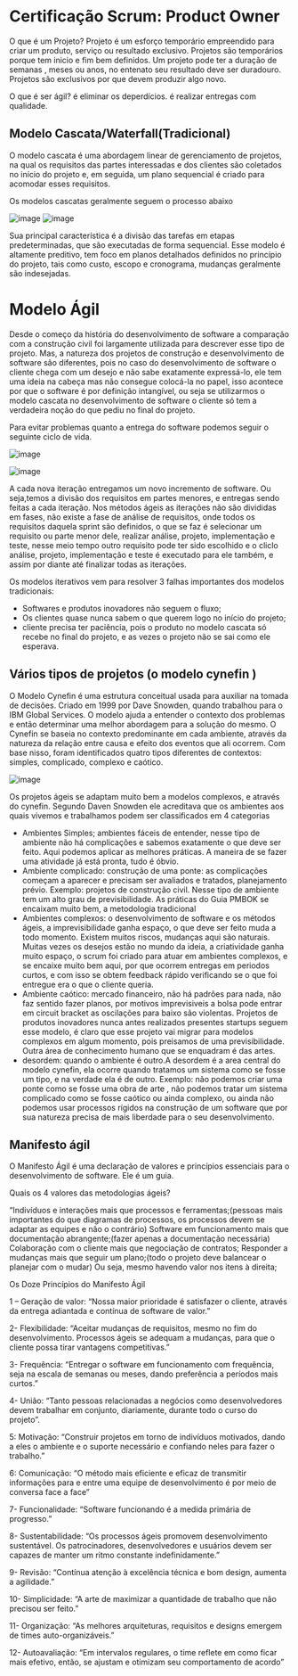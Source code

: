 # Certificação Scrum: Product Owner

O que é um Projeto?
Projeto é um esforço temporário empreendido para criar um produto, serviço ou resultado exclusivo.
Projetos são temporários porque tem inicio e fim bem definidos. Um projeto pode ter a duração de semanas , meses ou anos, no entenato seu resultado deve ser duradouro.
Projetos são exclusivos por que devem produzir algo novo.


O que é ser ágil? é eliminar os deperdícios. é realizar entregas com qualidade.

## Modelo Cascata/Waterfall(Tradicional)

O modelo cascata é uma abordagem linear de gerenciamento de projetos, na qual os requisitos das partes interessadas e dos clientes são coletados no início do projeto e, em seguida, um plano sequencial é criado para acomodar esses requisitos.

Os modelos cascatas geralmente seguem o processo abaixo

![image](https://user-images.githubusercontent.com/52088444/216328035-e113659f-611f-4334-a218-a7127e04ac7b.png)
![image](https://user-images.githubusercontent.com/52088444/216328173-2b6fe298-3916-491a-89e9-6ae1f3a5516f.png)

Sua principal característica é a divisão das tarefas em etapas predeterminadas, que são executadas de forma sequencial.
Esse modelo é altamente preditivo, tem foco em planos detalhados definidos no princípio do projeto, tais como custo, escopo e cronograma, mudanças geralmente são indesejadas.


# Modelo Ágil

Desde o começo da história do desenvolvimento de software a comparação com a construção civil foi largamente utilizada para descrever esse tipo de projeto. 
Mas, a natureza dos projetos de construção e desenvolvimento de software são diferentes, pois no caso do desenvolvimento de software o cliente chega com um desejo e não sabe exatamente expressá-lo, ele tem uma ideia na cabeça mas não consegue colocá-la no papel, isso acontece por que o software é por definição intangível, ou seja se utilizarmos o modelo cascata no desenvolvimento de software o cliente só tem a verdadeira noção do que pediu no final do projeto. 

Para evitar problemas quanto a entrega do software podemos seguir o seguinte ciclo de vida.

![image](https://user-images.githubusercontent.com/52088444/216332454-98aa9ef2-e974-43ca-b5ef-2b54cea60138.png)

![image](https://user-images.githubusercontent.com/52088444/216335532-f3b1af79-8890-41fe-81d0-ed7458ba258e.png)

A cada nova iteração entregamos um novo incremento de software.
Ou seja,temos a divisão dos requisitos em partes menores, e entregas sendo feitas a cada iteração. Nos métodos ágeis as iterações não são divididas em fases, não existe a fase de análise de requisitos, onde todos os requisitos daquela sprint são definidos, o que se faz é selecionar um requisito ou parte menor dele, realizar análise, projeto, implementação e teste, nesse meio tempo outro requisito pode ter sido escolhido e o cliclo análise, projeto, implementação e teste é executado para ele também, e assim por diante até finalizar todas as iterações.

Os modelos iterativos vem para resolver 3 falhas importantes dos modelos tradicionais:

- Softwares e produtos inovadores não seguem o fluxo;
- Os clientes quase nunca sabem o que querem logo no início do projeto;
- cliente precisa ter paciência, pois o produto no modelo cascata só recebe no final do projeto, e as vezes o projeto não se sai como ele esperava.

## Vários tipos de projetos (o modelo cynefin )

O Modelo Cynefin é uma estrutura conceitual usada para auxiliar na tomada de decisões. Criado em 1999 por Dave Snowden, quando trabalhou para o IBM Global Services. O modelo ajuda a entender o contexto dos problemas e então determinar uma melhor abordagem para a solução do mesmo. O Cynefin se baseia no contexto predominante em cada ambiente, através da natureza da relação entre causa e efeito dos eventos que ali ocorrem. Com base nisso, foram identificados quatro tipos diferentes de contextos: simples, complicado, complexo e caótico.

![image](https://user-images.githubusercontent.com/52088444/216338952-0959f19a-7fc1-4288-a2de-fc008397ece9.png)

Os projetos ágeis se adaptam muito bem a modelos complexos, e através do cynefin.
Segundo Daven Snowden ele acreditava que os ambientes aos quais vivemos e trabalhamos podem ser classificados em 4 categorias

- Ambientes Simples; ambientes fáceis de entender, nesse tipo de ambiente não há complicações e sabemos exatamente o que deve ser feito. Aqui podemos aplicar as melhores práticas. A maneira de se fazer uma atividade já está pronta, tudo é óbvio.
- Ambiente complicado: construção de uma ponte: as complicações começam a aparecer e precisam ser avaliados e tratados, planejamento prévio. Exemplo: projetos de construção civil. Nesse tipo de ambiente tem um alto grau de previsibilidade. As práticas do Guia PMBOK se encaixam muito bem, a metodologia tradicional
- Ambientes complexos: o desenvolvimento de software e os métodos ágeis, a imprevisibilidade ganha espaço, o que deve ser feito muda a todo momento. Existem muitos riscos, mudanças aqui são naturais. Muitas vezes os desejos estão no mundo da ideia, a criatividade ganha muito espaço, o scrum foi criado para atuar em ambientes complexos, e se encaixe muito bem aqui, por que ocorrem entregas em periodos curtos, e com isso se obtem feedback rápido verificando se o que foi entregue era o que o cliente queria.
- Ambiente caótico: mercado financeiro, não há padrões para nada, não faz sentido fazer planos, por motivos imprevisiveis a bolsa pode entrar em circuit bracket as oscilações para baixo são violentas. Projetos de produtos inovadores nunca antes realizados presentes startups seguem esse modelo, é claro que esse projeto vai migrar para modelos complexos em algum momento, pois preisamos de uma previsibilidade. Outra área de conhecimento humano que se enquadram é das artes.
- desordem: quando o ambiente é outro.A desordem é a area central do modelo cynefin, ela ocorre quando tratamos um sistema como se fosse um tipo, e na verdade ela é de outro. Exemplo: não podemos criar uma ponte como se fosse uma obra de arte , não podemos tratar um sistema complicado como se fosse caótico ou ainda complexo, ou ainda não podemos usar processos rígidos na construção de um software que por sua natureza precisa de mais liberdade para o seu desenvolvimento.


## Manifesto ágil

O Manifesto Ágil é uma declaração de valores e princípios essenciais para o desenvolvimento de software. Ele é um guia.

Quais os 4 valores das metodologias ágeis?

“Indivíduos e interações mais que processos e ferramentas;(pessoas mais importantes do que diagramas de processos, os processos devem se adaptar as equipes e não o contrário)
Software em funcionamento mais que documentação abrangente;(fazer apenas a documentação necessária)
Colaboração com o cliente mais que negociação de contratos;
Responder a mudanças mais que seguir um plano;(todo o projeto deve balancear o planejar com o mudar)
Ou seja, mesmo havendo valor nos itens à direita;

Os Doze Princípios do Manifesto Ágil

1 – Geração de valor:
“Nossa maior prioridade é satisfazer o cliente, através da entrega adiantada e contínua de software de valor.”

2- Flexibilidade:
“Aceitar mudanças de requisitos, mesmo no fim do desenvolvimento. Processos ágeis se adequam a mudanças, para que o cliente possa tirar vantagens competitivas.”

3- Frequência:
“Entregar o software em funcionamento com frequência, seja na escala de semanas ou meses, dando preferência a períodos mais curtos.”

4- União:
“Tanto pessoas relacionadas a negócios como desenvolvedores devem trabalhar em conjunto, diariamente, durante todo o curso do projeto”.

5: Motivação:
“Construir projetos em torno de indivíduos motivados, dando a eles o ambiente e o suporte necessário e confiando neles para fazer o trabalho.”

6: Comunicação:
“O método mais eficiente e eficaz de transmitir informações para e entre uma equipe de desenvolvimento é por meio de conversa face a face”

7- Funcionalidade:
“Software funcionando é a medida primária de progresso.”

8- Sustentabilidade:
“Os processos ágeis promovem desenvolvimento sustentável. Os patrocinadores, desenvolvedores e usuários devem ser capazes de manter um ritmo constante indefinidamente.”

9- Revisão:
“Contínua atenção à excelência técnica e bom design, aumenta a agilidade.”

10- Simplicidade:
“A arte de maximizar a quantidade de trabalho que não precisou ser feito.”

11- Organização:
“As melhores arquiteturas, requisitos e designs emergem de times auto-organizáveis.”

12- Autoavaliação:
“Em intervalos regulares, o time reflete em como ficar mais efetivo, então, se ajustam e otimizam seu comportamento de acordo”






